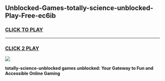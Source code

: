 
## Unblocked-Games-totally-science-unblocked-Play-Free-ec6ib
<h3>
<a href="https://premium76.site?title=totally-science-unblocked&ref=21A">CLICK TO PLAY</a></h3>
<hr>

<h3>
<a href="https://premium76.site?title=totally-science-unblocked&ref=21A">CLICK 2 PLAY</a>
  
</h3>

<a href="https://premium76.site?title=totally-science-unblocked&ref=21A"><img src="https://clearcache.store/games.png"></a>


**totally-science-unblocked games unblocked: Your Gateway to Fun and Accessible Online Gaming**
